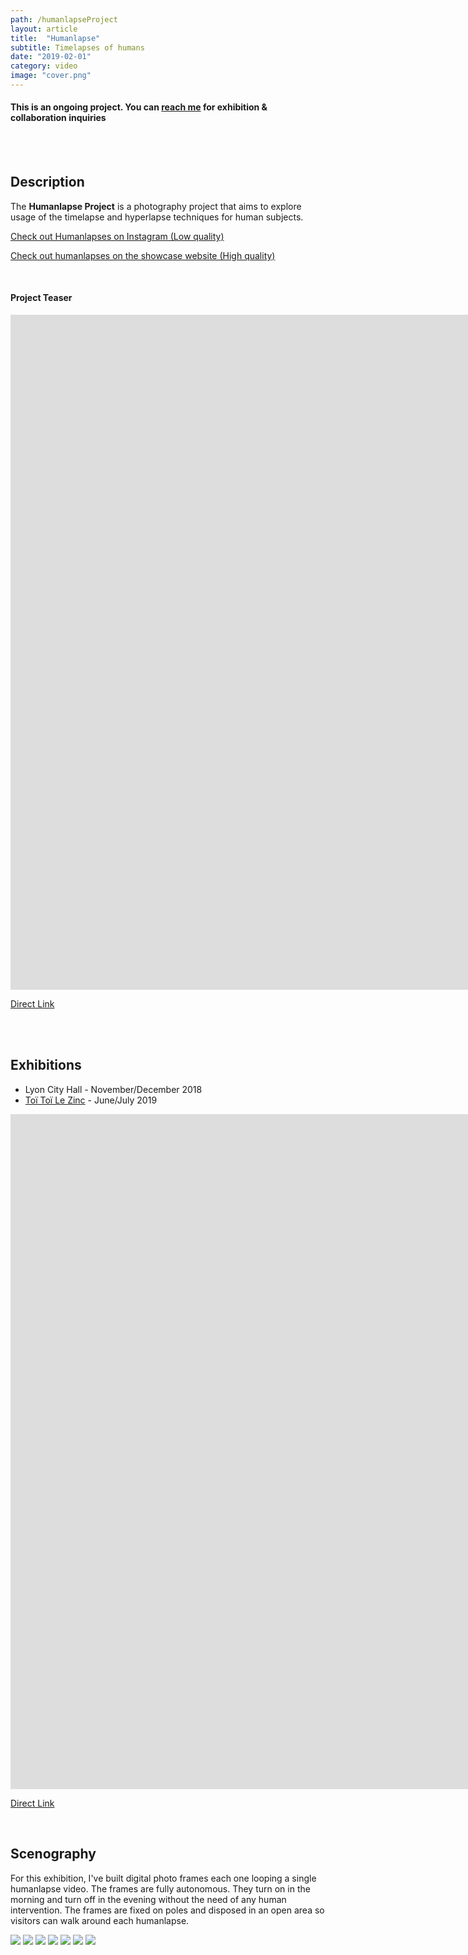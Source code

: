 ```yaml
---
path: /humanlapseProject
layout: article
title:  "Humanlapse"
subtitle: Timelapses of humans
date: "2019-02-01"
category: video
image: "cover.png"
---
```


#### This is an ongoing project. You can [reach me](/contact) for exhibition & collaboration inquiries

<br/>
<br/>

##  Description

The __Humanlapse Project__ is a photography project that aims to explore usage of the timelapse and hyperlapse techniques for human subjects.

<a href="https://instagram.com/maximetouroute/" target="_blank" rel="noreferrer noopener">Check out Humanlapses on Instagram (Low quality)</a>

[Check out humanlapses on the showcase website (High quality)](http://maximetouroute.github.io/humanlapse)

<br/>

#### Project Teaser

<iframe src="https://player.vimeo.com/video/292003342" frameborder="0" allowfullscreen width="1920" height="1080"></iframe>

[Direct Link](https://vimeo.com/292003342)


<br/>
<br/>


## Exhibitions

* Lyon City Hall - November/December 2018
* [Toï Toï Le Zinc](//www.toitoilezinc.fr/) - June/July 2019


<iframe src="https://player.vimeo.com/video/306033197" frameborder="0" allowfullscreen width="1920" height="1080"></iframe>

[Direct Link](https://vimeo.com/306033197)


<br/>

## Scenography

For this exhibition, I've built digital photo frames each one looping a single humanlapse video. 
The frames are fully autonomous. They turn on in the morning and turn off in the evening without the need of any human intervention. 
The frames are fixed on poles and disposed in an open area so visitors can walk around each humanlapse.


<photo-grid>
<img src="VDL-logo.jpg" />
<img src="b-2.jpg" />
<img src="b-5.jpg" />
<img src="b-11.jpg" />
<img src="b-1.jpg" />
<img src="b-7.jpg" />
<img src="b-10.jpg" />
</photo-grid>


